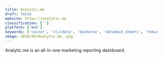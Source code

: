 ```yaml
---
title: Analytic.me
draft: false 
website: https://analytic.me
classification: ['']
platform: ['Web']
keywords: ['castor', 'clicdata', 'dasheroo', 'datadeck_sheets', 'fokus', 'io_technologies', 'octoboard_for_agencies', 'polaris_associates', 'reportz', 'slemma', 'stathat', 'supermetrics', 'tonkean', 'xorceview_dashboards', 'freeboard', 'idashboards']
image: 2020/04/Analytic.me_.png
---
```

Analytic.me is an all-in-one marketing reporting dashboard.